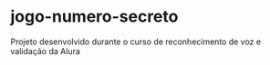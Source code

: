# jogo-numero-secreto
Projeto desenvolvido durante o curso de reconhecimento de voz e validação da Alura
